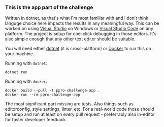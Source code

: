### This is the app part of the challenge

Written in dotnet, as that's what I'm most familiar with and I don't think languge choice here impacts the results in any meaningful way. This can be worked on using [Visual Studio](https://visualstudio.microsoft.com/downloads/) on Windows or [Visual Studio Code](https://visualstudio.microsoft.com/downloads/) on any platform. The project is setup for one-click debugging in those editors. It's also simple enough that any other text editor should be suitable.

You will need either [dotnet](https://dotnet.microsoft.com/en-us/download) (it is cross-platform) or [Docker](https://docs.docker.com/get-docker/) to run this on your machine.

Running with `dotnet`:
```
dotnet run
```

Running with `docker`:
```
docker build --pull -t ppro-challenge-app .
docker run --rm ppro-challenge-app
```

The most significant part missing are tests. Also things such as editorconfig, style settings, linter, etc. For a real-world code those should be setup and run at least on every pull request - preferrably also in-editor for faster developer feedback.